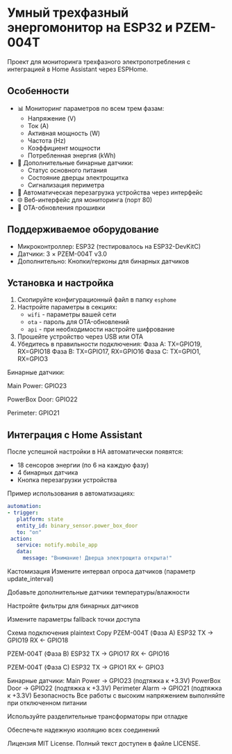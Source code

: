 # Умный трехфазный энергомонитор на ESP32 и PZEM-004T

Проект для мониторинга трехфазного электропотребления с интеграцией в Home Assistant через ESPHome.

## Особенности
- 📊 Мониторинг параметров по всем трем фазам:
  - Напряжение (V)
  - Ток (A)
  - Активная мощность (W)
  - Частота (Hz)
  - Коэффициент мощности
  - Потребленная энергия (kWh)
- 🚨 Дополнительные бинарные датчики:
  - Статус основного питания
  - Состояние дверцы электрощитка
  - Сигнализация периметра
- 🔄 Автоматическая перезагрузка устройства через интерфейс
- 🌐 Веб-интерфейс для мониторинга (порт 80)
- 📶 OTA-обновления прошивки

## Поддерживаемое оборудование
- Микроконтроллер: ESP32 (тестировалось на ESP32-DevKitC)
- Датчики: 3 × PZEM-004T v3.0
- Дополнительно: Кнопки/герконы для бинарных датчиков

## Установка и настройка

1. Скопируйте конфигурационный файл в папку `esphome`
2. Настройте параметры в секциях:
   - `wifi` - параметры вашей сети
   - `ota` - пароль для OTA-обновлений
   - `api` - при необходимости настройте шифрование
3. Прошейте устройство через USB или OTA
4. Убедитесь в правильности подключения:
Фаза A: TX=GPIO19, RX=GPIO18
Фаза B: TX=GPIO17, RX=GPIO16
Фаза C: TX=GPIO1, RX=GPIO3

Бинарные датчики:

Main Power: GPIO23

PowerBox Door: GPIO22

Perimeter: GPIO21

## Интеграция с Home Assistant
После успешной настройки в HA автоматически появятся:
- 18 сенсоров энергии (по 6 на каждую фазу)
- 4 бинарных датчика
- Кнопка перезагрузки устройства

Пример использования в автоматизациях:
```yaml
automation:
- trigger:
   platform: state
   entity_id: binary_sensor.power_box_door
   to: "on"
 action:
   service: notify.mobile_app
   data:
     message: "Внимание! Дверца электрощита открыта!"
```
Кастомизация
Измените интервал опроса датчиков (параметр update_interval)

Добавьте дополнительные датчики температуры/влажности

Настройте фильтры для бинарных датчиков

Измените параметры fallback точки доступа

Схема подключения
plaintext
Copy
PZEM-004T (Фаза A)   ESP32
     TX          →  GPIO19
     RX          ←  GPIO18

PZEM-004T (Фаза B)   ESP32
     TX          →  GPIO17
     RX          ←  GPIO16

PZEM-004T (Фаза C)   ESP32
     TX          →  GPIO1
     RX          ←  GPIO3

Бинарные датчики:
Main Power      → GPIO23 (подтяжка к +3.3V)
PowerBox Door   → GPIO22 (подтяжка к +3.3V)
Perimeter Alarm → GPIO21 (подтяжка к +3.3V)
Безопасность
Все работы с высоким напряжением выполняйте при отключенном питании

Используйте разделительные трансформаторы при отладке

Обеспечьте надежную изоляцию всех соединений

Лицензия
MIT License. Полный текст доступен в файле LICENSE.
